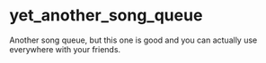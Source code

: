 # yet_another_song_queue
Another song queue, but this one is good and you can actually use everywhere with your friends.
